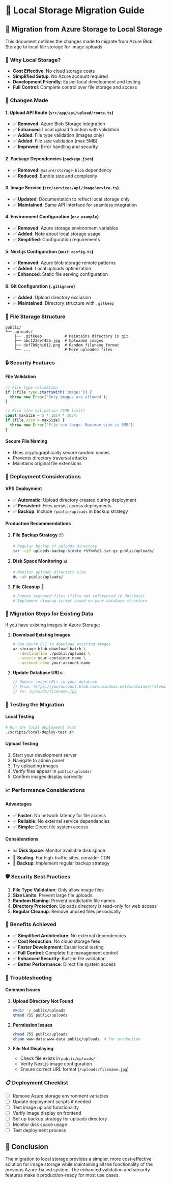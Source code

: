 # 📁 Local Storage Migration Guide

## 🔄 **Migration from Azure Storage to Local Storage**

This document outlines the changes made to migrate from Azure Blob Storage to local file storage for image uploads.

### 🎯 **Why Local Storage?**

- **Cost Effective**: No cloud storage costs
- **Simplified Setup**: No Azure account required
- **Development Friendly**: Easier local development and testing
- **Full Control**: Complete control over file storage and access

### 🔧 **Changes Made**

#### 1. **Upload API Route** (`src/app/api/upload/route.ts`)
- ✅ **Removed**: Azure Blob Storage integration
- ✅ **Enhanced**: Local upload function with validation
- ✅ **Added**: File type validation (images only)
- ✅ **Added**: File size validation (max 5MB)
- ✅ **Improved**: Error handling and security

#### 2. **Package Dependencies** (`package.json`)
- ✅ **Removed**: `@azure/storage-blob` dependency
- ✅ **Reduced**: Bundle size and complexity

#### 3. **Image Service** (`src/services/api/imageService.ts`)
- ✅ **Updated**: Documentation to reflect local storage only
- ✅ **Maintained**: Same API interface for seamless integration

#### 4. **Environment Configuration** (`env.example`)
- ✅ **Removed**: Azure storage environment variables
- ✅ **Added**: Note about local storage usage
- ✅ **Simplified**: Configuration requirements

#### 5. **Next.js Configuration** (`next.config.ts`)
- ✅ **Removed**: Azure blob storage remote patterns
- ✅ **Added**: Local uploads optimization
- ✅ **Enhanced**: Static file serving configuration

#### 6. **Git Configuration** (`.gitignore`)
- ✅ **Added**: Upload directory exclusion
- ✅ **Maintained**: Directory structure with `.gitkeep`

### 📂 **File Storage Structure**

```
public/
└── uploads/
    ├── .gitkeep          # Maintains directory in git
    ├── abc123def456.jpg  # Uploaded images
    ├── def789ghi012.png  # Random filename format
    └── ...               # More uploaded files
```

### 🔒 **Security Features**

#### **File Validation**
```typescript
// File type validation
if (!file.type.startsWith('image/')) {
  throw new Error('Only images are allowed');
}

// File size validation (5MB limit)
const maxSize = 5 * 1024 * 1024;
if (file.size > maxSize) {
  throw new Error('File too large. Maximum size is 5MB');
}
```

#### **Secure File Naming**
- Uses cryptographically secure random names
- Prevents directory traversal attacks
- Maintains original file extensions

### 🚀 **Deployment Considerations**

#### **VPS Deployment**
- ✅ **Automatic**: Upload directory created during deployment
- ✅ **Persistent**: Files persist across deployments
- ✅ **Backup**: Include `/public/uploads` in backup strategy

#### **Production Recommendations**

1. **File Backup Strategy** 📦
   ```bash
   # Regular backup of uploads directory
   tar -czf uploads-backup-$(date +%Y%m%d).tar.gz public/uploads/
   ```

2. **Disk Space Monitoring** 📊
   ```bash
   # Monitor uploads directory size
   du -sh public/uploads/
   ```

3. **File Cleanup** 🧹
   ```bash
   # Remove orphaned files (files not referenced in database)
   # Implement cleanup script based on your database structure
   ```

### 🔄 **Migration Steps for Existing Data**

If you have existing images in Azure Storage:

1. **Download Existing Images**
   ```bash
   # Use Azure CLI to download existing images
   az storage blob download-batch \
     --destination ./public/uploads \
     --source your-container-name \
     --account-name your-account-name
   ```

2. **Update Database URLs**
   ```javascript
   // Update image URLs in your database
   // From: https://youraccount.blob.core.windows.net/container/filename.jpg
   // To: /uploads/filename.jpg
   ```

### 🧪 **Testing the Migration**

#### **Local Testing**
```bash
# Run the local deployment test
./scripts/local-deploy-test.sh
```

#### **Upload Testing**
1. Start your development server
2. Navigate to admin panel
3. Try uploading images
4. Verify files appear in `public/uploads/`
5. Confirm images display correctly

### 📈 **Performance Considerations**

#### **Advantages**
- ✅ **Faster**: No network latency for file access
- ✅ **Reliable**: No external service dependencies
- ✅ **Simple**: Direct file system access

#### **Considerations**
- 📊 **Disk Space**: Monitor available disk space
- 🔄 **Scaling**: For high-traffic sites, consider CDN
- 💾 **Backup**: Implement regular backup strategy

### 🛡️ **Security Best Practices**

1. **File Type Validation**: Only allow image files
2. **Size Limits**: Prevent large file uploads
3. **Random Naming**: Prevent predictable file names
4. **Directory Protection**: Uploads directory is read-only for web access
5. **Regular Cleanup**: Remove unused files periodically

### 🎉 **Benefits Achieved**

- ✅ **Simplified Architecture**: No external dependencies
- ✅ **Cost Reduction**: No cloud storage fees
- ✅ **Faster Development**: Easier local testing
- ✅ **Full Control**: Complete file management control
- ✅ **Enhanced Security**: Built-in file validation
- ✅ **Better Performance**: Direct file system access

### 🔧 **Troubleshooting**

#### **Common Issues**

1. **Upload Directory Not Found**
   ```bash
   mkdir -p public/uploads
   chmod 755 public/uploads
   ```

2. **Permission Issues**
   ```bash
   chmod 755 public/uploads
   chown www-data:www-data public/uploads  # For production
   ```

3. **File Not Displaying**
   - Check file exists in `public/uploads/`
   - Verify Next.js image configuration
   - Ensure correct URL format (`/uploads/filename.jpg`)

### 📋 **Deployment Checklist**

- [ ] Remove Azure storage environment variables
- [ ] Update deployment scripts if needed
- [ ] Test image upload functionality
- [ ] Verify image display on frontend
- [ ] Set up backup strategy for uploads directory
- [ ] Monitor disk space usage
- [ ] Test deployment process

## 🎯 **Conclusion**

The migration to local storage provides a simpler, more cost-effective solution for image storage while maintaining all the functionality of the previous Azure-based system. The enhanced validation and security features make it production-ready for most use cases.